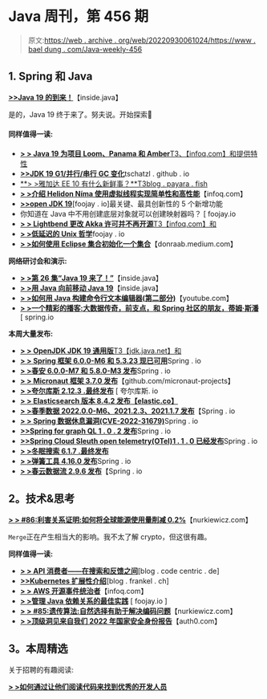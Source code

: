 # Java 周刊，第 456 期

> 原文:[https://web . archive . org/web/20220930061024/https://www . bael dung . com/Java-weekly-456](https://web.archive.org/web/20220930061024/https://www.baeldung.com/java-weekly-456)

## 1. **Spring 和 Java**

[**>>Java 19 的到来！**](https://web.archive.org/web/20220923125549/https://inside.java/2022/09/20/the-arrival-of-java-19/)【inside.java】

是的，Java 19 终于来了。努夫说。开始探索🙂

#### **同样值得一读:**

*   [**> > Java 19 为项目 Loom、Panama 和 Amber**T3、【infoq.com】和提供特性](https://web.archive.org/web/20220923125549/https://www.infoq.com/news/2022/09/java19-released/)
*   [**>>JDK 19 G1/并行/串行 GC 变化**](https://web.archive.org/web/20220923125549/https://tschatzl.github.io/2022/09/16/jdk19-g1-parallel-gc-changes.html)tschatzl . github . io
*   [**> >雅加达 EE 10 有什么新鲜事？**T3blog . payara . fish](https://web.archive.org/web/20220923125549/https://blog.payara.fish/whats-new-in-jakarta-ee-10)
*   [**> >介绍 Helidon Níma 使用虚拟线程实现简单性和高性能**](https://web.archive.org/web/20220923125549/https://www.infoq.com/news/2022/09/introducing-helidon-nima/)【infoq.com】
*   [**>>open JDK 19**](https://web.archive.org/web/20220923125549/https://foojay.io/today/the-5-most-pivotal-and-innovative-additions-to-openjdk-19/)[foojay . io]最关键、最具创新性的 5 个新增功能
*   你知道在 Java 中不用创建底层对象就可以创建映射器吗？ [ foojay.io
*   [**> > Lightbend 更改 Akka 许可并不再开源**T3【infoq.com】和](https://web.archive.org/web/20220923125549/https://www.infoq.com/news/2022/09/akka-no-longer-open-source/)
*   [**> >低延迟的 Unix 哲学**](https://web.archive.org/web/20220923125549/https://foojay.io/today/the-unix-philosophy-for-low-latency/)foojay . io
*   [**> >如何使用 Eclipse 集合初始化一个集合**](https://web.archive.org/web/20220923125549/https://donraab.medium.com/how-to-initialize-a-set-using-eclipse-collections-40952f343594)【donraab.medium.com】

**网络研讨会和演示:**

*   [**> >第 26 集“Java 19 来了！”**](https://web.archive.org/web/20220923125549/https://inside.java/2022/09/20/podcast-026/)【inside.java】
*   [**> >用 Java 向前移动 Java 19**](https://web.archive.org/web/20220923125549/https://inside.java/2022/09/20/moving-java-forward/)【inside.java】
*   [**> >如何用 Java 构建命令行文本编辑器(第二部分)**](https://web.archive.org/web/20220923125549/https://youtu.be/HwPjeb2xnEo)【youtube.com】
*   [**> >一个精彩的播客:大数据传奇，前支点，和 Spring 社区的朋友，蒂姆·斯潘**](https://web.archive.org/web/20220923125549/https://spring.io/blog/2022/09/15/a-bootiful-podcast-big-data-legend-former-pivot-and-friend-to-the-spring-community-tim-spann) [ spring.io

**本周大量发布:**

*   [**> > OpenJDK JDK 19 通用版**T3【jdk.java.net】和](https://web.archive.org/web/20220923125549/https://jdk.java.net/19/)
*   [**> > Spring 框架 6.0.0-M6 和 5.3.23 现已可用**](https://web.archive.org/web/20220923125549/https://spring.io/blog/2022/09/15/spring-framework-6-0-0-m6-and-5-3-23-available-now)Spring . io
*   [**> >春安 6.0.0-M7 和 5.8.0-M3 发布**](https://web.archive.org/web/20220923125549/https://spring.io/blog/2022/09/19/spring-security-6-0-0-m7-and-5-8-0-m3-are-released)Spring . io
*   [**> > Micronaut 框架 3.7.0 发布**](https://web.archive.org/web/20220923125549/https://github.com/micronaut-projects/micronaut-core/releases/tag/v3.7.0)【github.com/micronaut-projects】
*   [**> >夸尔库斯 2.12.3 .最终发布**](https://web.archive.org/web/20220923125549/https://quarkus.io/blog/quarkus-2-12-3-final-released/) [ 夸尔库斯. io
*   [**> > Elasticsearch 版本 8.4.2 发布【elastic.co】**](https://web.archive.org/web/20220923125549/https://www.elastic.co/guide/en/elasticsearch/reference/8.4/release-notes-8.4.2.html)
*   [**> >春季数据 2022.0.0-M6、2021.2.3、2021.1.7 发布**](https://web.archive.org/web/20220923125549/https://spring.io/blog/2022/09/19/spring-data-2022-0-0-m6-2021-2-3-and-2021-1-7-released)【Spring . io
*   [**> > Spring 数据休息漏洞(CVE-2022-31679)**](https://web.archive.org/web/20220923125549/https://spring.io/blog/2022/09/19/spring-data-rest-vulnerability-cve-2022-31679)Spring . io
*   [**>>Spring for graph QL 1 . 0 . 2 发布**](https://web.archive.org/web/20220923125549/https://spring.io/blog/2022/09/20/spring-for-graphql-1-1-0-m1-released)Spring . io
*   [**>>Spring Cloud Sleuth open telemetry(OTel)1 . 1 . 0 已经发布**](https://web.archive.org/web/20220923125549/https://spring.io/blog/2022/09/16/spring-cloud-sleuth-opentelemetry-otel-1-1-0-has-been-released)Spring . io
*   [**> >冬眠搜索 6.1.7 .最终发布**](https://web.archive.org/web/20220923125549/https://in.relation.to/2022/09/16/hibernate-search-6-1-7-Final/)
*   [**> >弹簧工具 4.16.0 发布**](https://web.archive.org/web/20220923125549/https://spring.io/blog/2022/09/16/spring-tools-4-16-0-released)Spring . io
*   [**> >春云数据流 2.9.6 发布**](https://web.archive.org/web/20220923125549/https://spring.io/blog/2022/09/14/spring-cloud-dataflow-2-9-6-released)【Spring . io

## **2。技术&思考**

[**> > #86:利害关系证明:如何将全球能源使用量削减 0.2%**](https://web.archive.org/web/20220923125549/https://nurkiewicz.com/86)【nurkiewicz.com】

`Merge`正在产生相当大的影响。我不太了解 crypto，但这很有趣。

**同样值得一读:**

*   [**> > API 消费者——在搜索和反馈之间**](https://web.archive.org/web/20220923125549/https://blog.codecentric.de/en/2022/09/api-consumers-search-feedback/)[blog . code centric . de]
*   [**>>Kubernetes 扩展性介绍**](https://web.archive.org/web/20220923125549/https://blog.frankel.ch/kubernetes-extensibility/)[blog . frankel . ch]
*   [**> > AWS 开源事件统治者**](https://web.archive.org/web/20220923125549/https://www.infoq.com/news/2022/09/aws-event-ruler/)【infoq.com】
*   [**> >管理 Java 依赖关系的最佳实践**](https://web.archive.org/web/20220923125549/https://foojay.io/today/best-practices-for-managing-java-dependencies/) [ foojay.io ]
*   [**> > #85:遗传算法:自然选择有助于解决编码问题**](https://web.archive.org/web/20220923125549/https://nurkiewicz.com/85)【nurkiewicz.com】
*   [**> >顶级洞见来自我们 2022 年国家安全身份报告**](https://web.archive.org/web/20220923125549/https://auth0.com/blog/top-insights-from-our-2022-state-of-secure-identity-report/)【auth0.com】

## **3。本周精选**

关于招聘的有趣阅读:

**[> >如何通过让他们阅读代码来找到优秀的开发人员](https://web.archive.org/web/20220923125549/https://freakingrectangle.com/2022/04/15/how-to-freaking-hire-great-developers/)**